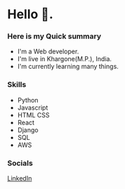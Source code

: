 # Hello 👋.

### Here is my Quick summary

* I'm a Web developer.
* I'm live in Khargone(M.P.), India.
* I'm currently learning many things.

### Skills 
- Python
- Javascript
- HTML CSS
- React
- Django
- SQL
- AWS


### Socials

[LinkedIn](https://www.linkedin.com/in/gajendrasingh-d-49597b23a)

